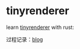 # tinyrenderer

learn [tinyrenderer](https://github.com/ssloy/tinyrenderer/) with rust:

过程记录：[blog](https://www.kirito41dd.cn/tags/tinyrenderer/)
